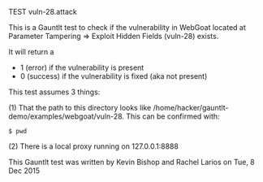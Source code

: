 TEST vuln-28.attack

This is a Gauntlt test to check if the vulnerability in WebGoat located at Parameter Tampering => Exploit Hidden Fields (vuln-28) exists.

It will return a
 - 1 (error) if the vulnerability is present
 - 0 (success) if the vulnerability is fixed (aka not present)
 
This test assumes 3 things:

(1) That the path to this directory looks like /home/hacker/gauntlt-demo/examples/webgoat/vuln-28. This can be confirmed with:

```
$ pwd
```

(2) There is a local proxy running on 127.0.0.1:8888

This Gauntlt test was written by Kevin Bishop and Rachel Larios on Tue, 8 Dec 2015
